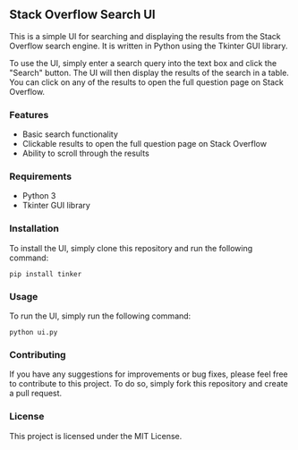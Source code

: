 ## Stack Overflow Search UI

This is a simple UI for searching and displaying the results from the Stack Overflow search engine. It is written in Python using the Tkinter GUI library.

To use the UI, simply enter a search query into the text box and click the "Search" button. The UI will then display the results of the search in a table. You can click on any of the results to open the full question page on Stack Overflow.

### Features

* Basic search functionality
* Clickable results to open the full question page on Stack Overflow
* Ability to scroll through the results

### Requirements

* Python 3
* Tkinter GUI library

### Installation

To install the UI, simply clone this repository and run the following command:

```
pip install tinker
```

### Usage

To run the UI, simply run the following command:

```
python ui.py
```

### Contributing

If you have any suggestions for improvements or bug fixes, please feel free to contribute to this project. To do so, simply fork this repository and create a pull request.

### License

This project is licensed under the MIT License.